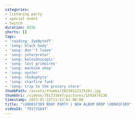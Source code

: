 ```yaml
---
categories:
- listening party
- special event
- twitch
duration: 8556
shorts: []
tags:
- 'raiding: ZyeByteVT'
- 'song: black body'
- 'song: don''t leave'
- 'song: interpreter'
- 'song: kaleidoscopic'
- 'song: lost grimoires'
- 'song: machine shop'
- 'song: oyster'
- 'song: rhodophyta'
- 'song: starfire funk'
- 'song: trip to the grocery store'
thumbPath: /assets/thumbs/20230122175201.jpg
thumbUri: /videos/791731647/pictures/1593474136
timestamp: 2023-01-22T11:52:01-06:00
title: "\U0001F389 BDAY PARTY | NEW ALBUM DROP \U0001F389"
videoId: '791731647'
---
```

